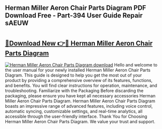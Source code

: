 ## Herman Miller Aeron Chair Parts Diagram PDF Download Free - Part-394 User Guide Repair sAEUW

# <h2><a href="http://dfoky4.blite.top/?on=Herman+Miller+Aeron+Chair+Parts+Diagram">🔗Download New 👉🔴 Herman Miller Aeron Chair Parts Diagram</a></h2>

[![Herman Miller Aeron Chair Parts Diagram download](https://i.imgur.com/lujVjoI.png)](http://dfoky4.blite.top/?on=Herman+Miller+Aeron+Chair+Parts+Diagram)
Hello and welcome to the user manual for your newly installed Herman Miller Aeron Chair Parts Diagram. This guide is designed to help you get the most out of your product by providing a comprehensive overview of its features, functions, and benefits. You will find clear instructions for operation, maintenance, and troubleshooting. Familiarize with the Packaging Before discarding the packaging, please ensure you have kept all necessary accessories Herman Miller Aeron Chair Parts Diagram. Herman Miller Aeron Chair Parts Diagram boasts an impressive range of advanced features, including voice control, automatic syncing, customizable settings, and real-time analytics, all accessible through the user-friendly interface. Thank You for Choosing Herman Miller Aeron Chair Parts Diagram. We value your trust and support.
